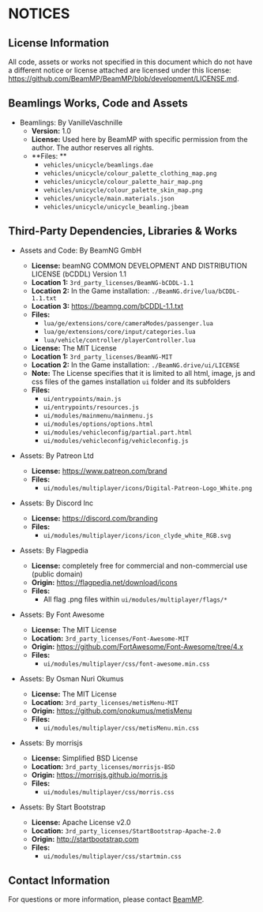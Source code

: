 # NOTICES

## License Information
All code, assets or works not specified in this document which do not have a different notice or license attached are licensed under this license: https://github.com/BeamMP/BeamMP/blob/development/LICENSE.md. 

## Beamlings Works, Code and Assets
- Beamlings: By VanilleVaschnille
  - **Version:** 1.0
  - **License:** Used here by BeamMP with specific permission from the author. The author reserves all rights.
  - **Files: **
    - `vehicles/unicycle/beamlings.dae`
    - `vehicles/unicycle/colour_palette_clothing_map.png`
    - `vehicles/unicycle/colour_palette_hair_map.png`
    - `vehicles/unicycle/colour_palette_skin_map.png`
    - `vehicles/unicycle/main.materials.json`
    - `vehicles/unicycle/unicycle_beamling.jbeam`

## Third-Party Dependencies, Libraries & Works
- Assets and Code: By BeamNG GmbH
  - **License:** beamNG COMMON DEVELOPMENT AND DISTRIBUTION LICENSE (bCDDL) Version 1.1
  - **Location 1:** `3rd_party_licenses/BeamNG-bCDDL-1.1`
  - **Location 2:** In the Game installation: `./BeamNG.drive/lua/bCDDL-1.1.txt`
  - **Location 3:** https://beamng.com/bCDDL-1.1.txt
  - **Files:**
    - `lua/ge/extensions/core/cameraModes/passenger.lua`
    - `lua/ge/extensions/core/input/categories.lua`
    - `lua/vehicle/controller/playerController.lua`
  - **License:** The MIT License
  - **Location 1:** `3rd_party_licenses/BeamNG-MIT`
  - **Location 2:** In the Game installation: `./BeamNG.drive/ui/LICENSE`
  - **Note:** The License specifies that it is limited to all html, image, js and css files of the games installation `ui` folder and its subfolders
  - **Files:**
    - `ui/entrypoints/main.js`
    - `ui/entrypoints/resources.js`
    - `ui/modules/mainmenu/mainmenu.js`
    - `ui/modules/options/options.html`
    - `ui/modules/vehicleconfig/partial.part.html`
    - `ui/modules/vehicleconfig/vehicleconfig.js`

- Assets: By Patreon Ltd
  - **License:** https://www.patreon.com/brand
  - **Files:**
    - `ui/modules/multiplayer/icons/Digital-Patreon-Logo_White.png`

- Assets: By Discord Inc
  - **License:** https://discord.com/branding
  - **Files:**
    - `ui/modules/multiplayer/icons/icon_clyde_white_RGB.svg`

- Assets: By Flagpedia
  - **License:** completely free for commercial and non-commercial use (public domain)
  - **Origin:** https://flagpedia.net/download/icons
  - **Files:**
    - All flag .png files within `ui/modules/multiplayer/flags/*`

- Assets: By Font Awesome
  - **License:** The MIT License
  - **Location:** `3rd_party_licenses/Font-Awesome-MIT`
  - **Origin:** https://github.com/FortAwesome/Font-Awesome/tree/4.x
  - **Files:**
    - `ui/modules/multiplayer/css/font-awesome.min.css`

- Assets: By Osman Nuri Okumus
  - **License:** The MIT License
  - **Location:** `3rd_party_licenses/metisMenu-MIT`
  - **Origin:** https://github.com/onokumus/metisMenu
  - **Files:**
    - `ui/modules/multiplayer/css/metisMenu.min.css`

- Assets: By morrisjs
  - **License:** Simplified BSD License
  - **Location:** `3rd_party_licenses/morrisjs-BSD`
  - **Origin:** https://morrisjs.github.io/morris.js
  - **Files:**
    - `ui/modules/multiplayer/css/morris.css`

- Assets: By Start Bootstrap
  - **License:** Apache License v2.0
  - **Location:** `3rd_party_licenses/StartBootstrap-Apache-2.0`
  - **Origin:** http://startbootstrap.com
  - **Files:**
    - `ui/modules/multiplayer/css/startmin.css`

## Contact Information
For questions or more information, please contact [BeamMP](mailto:admin@beammp.com).
